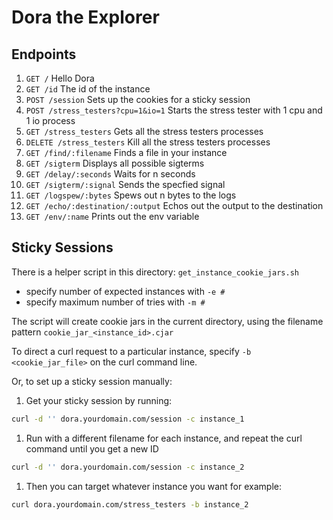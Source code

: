 # Dora the Explorer

## Endpoints

1. `GET /` Hello Dora
1. `GET /id` The id of the instance
1. `POST /session` Sets up the cookies for a sticky session
1. `POST /stress_testers?cpu=1&io=1` Starts the stress tester with 1 cpu and 1 io process
1. `GET /stress_testers` Gets all the stress testers processes
1. `DELETE /stress_testers` Kill all the stress testers processes
1. `GET /find/:filename` Finds a file in your instance
1. `GET /sigterm` Displays all possible sigterms
1. `GET /delay/:seconds` Waits for n seconds
1. `GET /sigterm/:signal` Sends the specfied signal
1. `GET /logspew/:bytes` Spews out n bytes to the logs
1. `GET /echo/:destination/:output` Echos out the output to the destination
1. `GET /env/:name` Prints out the env variable

## Sticky Sessions

There is a helper script in this directory: `get_instance_cookie_jars.sh`

- specify number of expected instances with `-e #`
- specify maximum number of tries with `-m #`

The script will create cookie jars in the current directory, using the filename pattern `cookie_jar_<instance_id>.cjar`

To direct a curl request to a particular instance, specify `-b <cookie_jar_file>` on the curl command line.

Or, to set up a sticky session manually:

1. Get your sticky session by running:
```bash
curl -d '' dora.yourdomain.com/session -c instance_1
```
1. Run with a different filename for each instance, and repeat the curl command until you get a new ID
```bash
curl -d '' dora.yourdomain.com/session -c instance_2
```
1. Then you can target whatever instance you want for example:
```bash
curl dora.yourdomain.com/stress_testers -b instance_2
```

